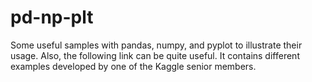 # pd-np-plt
Some useful samples with pandas, numpy, and pyplot to illustrate their usage.
Also, the following link can be quite useful. It contains different examples developed by one of the Kaggle senior members.
